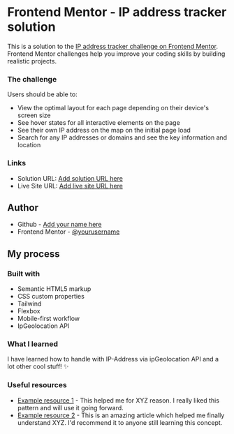 # Frontend Mentor - IP address tracker solution

This is a solution to the [IP address tracker challenge on Frontend Mentor](https://www.frontendmentor.io/challenges/ip-address-tracker-I8-0yYAH0). Frontend Mentor challenges help you improve your coding skills by building realistic projects. 


### The challenge

Users should be able to:

- View the optimal layout for each page depending on their device's screen size
- See hover states for all interactive elements on the page
- See their own IP address on the map on the initial page load
- Search for any IP addresses or domains and see the key information and location

### Links

- Solution URL: [Add solution URL here](https://github.com/MR-b7r/MR-b7r.IP-Address-Tracker)
- Live Site URL: [Add live site URL here](https://mr-b7r.github.io/MR-b7r.IP-Address-Tracker/)

## Author

- Github - [Add your name here](https://github.com/MR-b7r)
- Frontend Mentor - [@yourusername](https://www.frontendmentor.io/profile/MR-b7r)

## My process

### Built with

- Semantic HTML5 markup
- CSS custom properties
- Tailwind
- Flexbox
- Mobile-first workflow
- IpGeolocation API

### What I learned

I have learned how to handle with IP-Address via ipGeolocation API and a lot other cool stuff! ✨

### Useful resources

- [Example resource 1](https://www.example.com) - This helped me for XYZ reason. I really liked this pattern and will use it going forward.
- [Example resource 2](https://www.example.com) - This is an amazing article which helped me finally understand XYZ. I'd recommend it to anyone still learning this concept.

